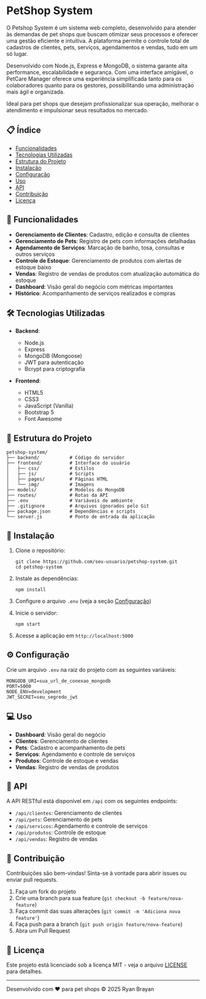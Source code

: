 
# PetShop System

O Petshop System é um sistema web completo, desenvolvido para atender às demandas de pet shops que buscam otimizar seus processos e oferecer uma gestão eficiente e intuitiva. A plataforma permite o controle total de cadastros de clientes, pets, serviços, agendamentos e vendas, tudo em um só lugar.

Desenvolvido com Node.js, Express e MongoDB, o sistema garante alta performance, escalabilidade e segurança. Com uma interface amigável, o PetCare Manager oferece uma experiência simplificada tanto para os colaboradores quanto para os gestores, possibilitando uma administração mais ágil e organizada.

Ideal para pet shops que desejam profissionalizar sua operação, melhorar o atendimento e impulsionar seus resultados no mercado.


## 📋 Índice

- [Funcionalidades](#funcionalidades)
- [Tecnologias Utilizadas](#tecnologias-utilizadas)
- [Estrutura do Projeto](#estrutura-do-projeto)
- [Instalação](#instalação)
- [Configuração](#configuração)
- [Uso](#uso)
- [API](#api)
- [Contribuição](#contribuição)
- [Licença](#licença)

## 🐾 Funcionalidades

- **Gerenciamento de Clientes**: Cadastro, edição e consulta de clientes
- **Gerenciamento de Pets**: Registro de pets com informações detalhadas
- **Agendamento de Serviços**: Marcação de banho, tosa, consultas e outros serviços
- **Controle de Estoque**: Gerenciamento de produtos com alertas de estoque baixo
- **Vendas**: Registro de vendas de produtos com atualização automática do estoque
- **Dashboard**: Visão geral do negócio com métricas importantes
- **Histórico**: Acompanhamento de serviços realizados e compras

## 🛠️ Tecnologias Utilizadas

- **Backend**:
  - Node.js
  - Express
  - MongoDB (Mongoose)
  - JWT para autenticação
  - Bcrypt para criptografia

- **Frontend**:
  - HTML5
  - CSS3
  - JavaScript (Vanilla)
  - Bootstrap 5
  - Font Awesome

## 📁 Estrutura do Projeto

```
petshop-system/
├── backend/           # Código do servidor
├── frontend/          # Interface do usuário
│   ├── css/           # Estilos
│   ├── js/            # Scripts
│   ├── pages/         # Páginas HTML
│   └── img/           # Imagens
├── models/            # Modelos do MongoDB
├── routes/            # Rotas da API
├── .env               # Variáveis de ambiente
├── .gitignore         # Arquivos ignorados pelo Git
├── package.json       # Dependências e scripts
└── server.js          # Ponto de entrada da aplicação
```

## 🚀 Instalação

1. Clone o repositório:
   ```
   git clone https://github.com/seu-usuario/petshop-system.git
   cd petshop-system
   ```

2. Instale as dependências:
   ```
   npm install
   ```

3. Configure o arquivo `.env` (veja a seção [Configuração](#configuração))

4. Inicie o servidor:
   ```
   npm start
   ```

5. Acesse a aplicação em `http://localhost:5000`

## ⚙️ Configuração

Crie um arquivo `.env` na raiz do projeto com as seguintes variáveis:

```
MONGODB_URI=sua_url_de_conexao_mongodb
PORT=5000
NODE_ENV=development
JWT_SECRET=seu_segredo_jwt
```

## 💻 Uso

- **Dashboard**: Visão geral do negócio
- **Clientes**: Gerenciamento de clientes
- **Pets**: Cadastro e acompanhamento de pets
- **Serviços**: Agendamento e controle de serviços
- **Produtos**: Controle de estoque e vendas
- **Vendas**: Registro de vendas de produtos

## 🔌 API

A API RESTful está disponível em `/api` com os seguintes endpoints:

- `/api/clientes`: Gerenciamento de clientes
- `/api/pets`: Gerenciamento de pets
- `/api/servicos`: Agendamento e controle de serviços
- `/api/produtos`: Controle de estoque
- `/api/vendas`: Registro de vendas

## 🤝 Contribuição

Contribuições são bem-vindas! Sinta-se à vontade para abrir issues ou enviar pull requests.

1. Faça um fork do projeto
2. Crie uma branch para sua feature (`git checkout -b feature/nova-feature`)
3. Faça commit das suas alterações (`git commit -m 'Adiciona nova feature'`)
4. Faça push para a branch (`git push origin feature/nova-feature`)
5. Abra um Pull Request

## 📄 Licença

Este projeto está licenciado sob a licença MIT - veja o arquivo [LICENSE](LICENSE) para detalhes.

---

Desenvolvido com ❤️ para pet shops 
© 2025 Ryan Brayan
